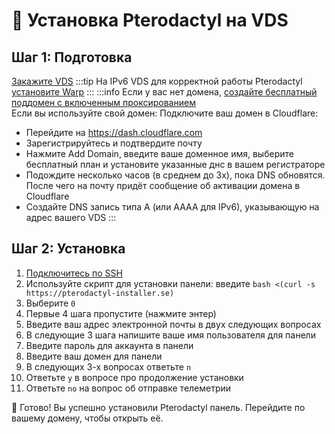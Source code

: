 # 🦜 Установка Pterodactyl на VDS

## Шаг 1: Подготовка
[Закажите VDS](/docs/vds/buyvds)
:::tip
На IPv6 VDS для корректной работы Pterodactyl [установите Warp](/docs/vds/warp)
:::
:::info
Если у вас нет домена, [создайте бесплатный поддомен с включенным проксированием](/docs/vds/subdomains)  
Если вы используйте свой домен: Подключите ваш домен в Cloudflare:
* Перейдите на https://dash.cloudflare.com
* Зарегистрируйтесь и подтвердите почту
* Нажмите Add Domain, введите ваше доменное имя, выберите бесплатный план и установите указанные днс в вашем регистраторе
* Подождите несколько часов (в среднем до 3х), пока DNS обновятся. После чего на почту придёт сообщение об активации домена в Cloudflare
* Создайте DNS запись типа A (или AAAA для IPv6), указывающую на адрес вашего VDS
:::

## Шаг 2: Установка
1. [Подключитесь по SSH](/docs/vds/ssh)
2. Используйте скрипт для установки панели: введите `bash <(curl -s https://pterodactyl-installer.se)`
3. Выберите `0`
4. Первые 4 шага пропустите (нажмите энтер)
5. Введите ваш адрес электронной почты в двух следующих вопросах
6. В следующие 3 шага напишите ваше имя пользователя для панели
7. Введите пароль для аккаунта в панели
8. Введите ваш домен для панели
9. В следующих 3-х вопросах ответьте `n`
10. Ответьте `y` в вопросе про продолжение установки
11. Ответьте `no` на вопрос об отправке телеметрии

🎉 Готово! Вы успешно установили Pterodactyl панель. Перейдите по вашему домену, чтобы открыть её.
